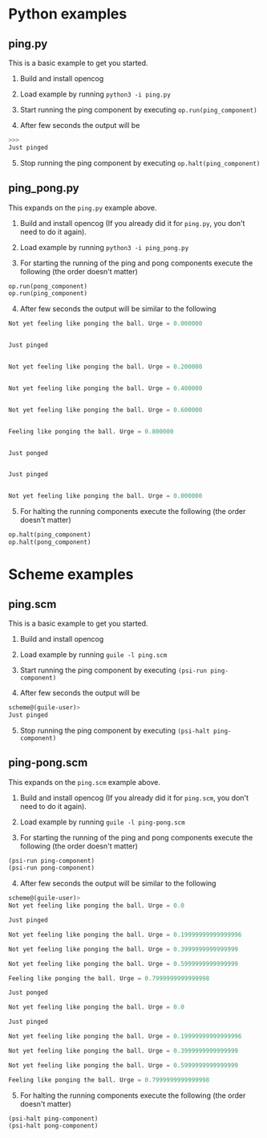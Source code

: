 # Python examples
## ping.py
This is a basic example to get you started.

1. Build and install opencog

2. Load example by running `python3 -i ping.py`

3. Start running the ping component by executing `op.run(ping_component)`

4. After few seconds the output will be
```python
>>>
Just pinged
```

5. Stop running the ping component by executing `op.halt(ping_component)`

## ping_pong.py
This expands on the `ping.py` example above.

1. Build and install opencog (If you already did it for `ping.py`, you don't
   need to do it again).

2. Load example by running `python3 -i ping_pong.py`

3. For starting the running of the ping and pong components execute the
   following (the order doesn't matter)
```python
op.run(pong_component)
op.run(ping_component)
```

4. After few seconds the output will be similar to the following
```python
Not yet feeling like ponging the ball. Urge = 0.000000


Just pinged


Not yet feeling like ponging the ball. Urge = 0.200000


Not yet feeling like ponging the ball. Urge = 0.400000


Not yet feeling like ponging the ball. Urge = 0.600000


Feeling like ponging the ball. Urge = 0.800000


Just ponged


Just pinged


Not yet feeling like ponging the ball. Urge = 0.000000
```

5. For halting the running components execute the following (the order doesn't
   matter)
```scheme
op.halt(ping_component)
op.halt(pong_component)
```

# Scheme examples
## ping.scm
This is a basic example to get you started.

1. Build and install opencog

2. Load example by running `guile -l ping.scm`

3. Start running the ping component by executing `(psi-run ping-component)`

4. After few seconds the output will be
```scheme
scheme@(guile-user)>
Just pinged
```

5. Stop running the ping component by executing `(psi-halt ping-component)`


## ping-pong.scm
This expands on the `ping.scm` example above.

1. Build and install opencog (If you already did it for `ping.scm`, you don't
   need to do it again).

2. Load example by running `guile -l ping-pong.scm`

3. For starting the running of the ping and pong components execute the
   following (the order doesn't matter)
```scheme
(psi-run ping-component)
(psi-run pong-component)
```

4. After few seconds the output will be similar to the following
```scheme
scheme@(guile-user)>
Not yet feeling like ponging the ball. Urge = 0.0

Just pinged

Not yet feeling like ponging the ball. Urge = 0.19999999999999996

Not yet feeling like ponging the ball. Urge = 0.3999999999999999

Not yet feeling like ponging the ball. Urge = 0.5999999999999999

Feeling like ponging the ball. Urge = 0.7999999999999998

Just ponged

Not yet feeling like ponging the ball. Urge = 0.0

Just pinged

Not yet feeling like ponging the ball. Urge = 0.19999999999999996

Not yet feeling like ponging the ball. Urge = 0.3999999999999999

Not yet feeling like ponging the ball. Urge = 0.5999999999999999

Feeling like ponging the ball. Urge = 0.7999999999999998
```

5. For halting the running components execute the following (the order doesn't
   matter)
```scheme
(psi-halt ping-component)
(psi-halt pong-component)
```
